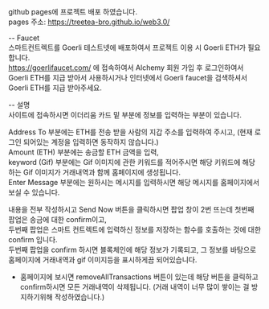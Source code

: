 github pages에 프로젝트 배포 하였습니다.  
pages 주소: https://treetea-bro.github.io/web3.0/  

-- Faucet  
스마트컨트렉트를 Goerli 테스트넷에 배포하여서 프로젝트 이용 시 Goerli ETH가 필요합니다.  
https://goerlifaucet.com/ 에 접속하여서 Alchemy 회원 가입 후 로그인하여서 Goerli ETH를 지급 받아서 사용하시거나 인터넷에서 Goerli faucet을 검색하셔서 Goerli ETH를 지급 받아주세요.  
  
-- 설명  
사이트에 접속하시면 이더리움 카드 밑 부분에 정보를 입력하는 부분이 있습니다.  
  
Address To 부분에는 ETH를 전송 받을 사람의 지갑 주소를 입력하여 주시고, (현재 로그인 되어있는 계정을 입력하면 동작하지 않습니다.)  
Amount (ETH) 부분에는 송금할 ETH 금액을 입력,  
keyword (Gif) 부분에는 Gif 이미지에 관한 키워드를 적어주시면 해당 키워드에 해당하는 Gif 이미지가 거래내역과 함께 홈페이지에 생성됩니다.  
Enter Message 부분에는 원하시는 메시지를 입력하시면 해당 메시지를 홈페이지에서 보실 수 있습니다.  
  
내용을 전부 작성하시고 Send Now 버튼을 클릭하시면 팝업 창이 2번 뜨는데 첫번째 팝업은 송금에 대한 confirm이고,   
두번째 팝업은 스마트 컨트렉트에 입력하신 정보를 저장하는 함수를 호출하는 것에 대한 confirm 입니다.  
두번째 팝업을 confirm 하시면 블록체인에 해당 정보가 기록되고, 그 정보를 바탕으로 홈페이지에 거래내역과 gif 이미지등을 표시하게끔 되어있습니다.  
  
* 홈페이지에 보시면 removeAllTransactions 버튼이 있는데 해당 버튼을 클릭하고 confirm하시면 모든 거래내역이 삭제됩니다. (거래 내역이 너무 많이 쌓이는 걸 방지하기위해 작성하였습니다.)

